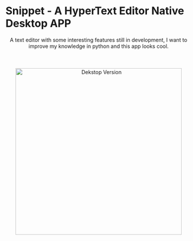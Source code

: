 # Snippet - A HyperText Editor Native Desktop APP

[//]: # (Add your gifs/images here:)
<div align="center">
A text editor with some interesting features still in development, I want to improve my knowledge in python and this app looks cool.<br></br><br></br>
<img src="https://media1.giphy.com/media/n6ecOTaQCpNJMhTzgM/giphy.gif?cid=790b7611a11ed94fc6388c737d5a60311f303b9c5917309f&rid=giphy.gif&ct=g" alt="Dekstop Version" height="450">  
</div>
